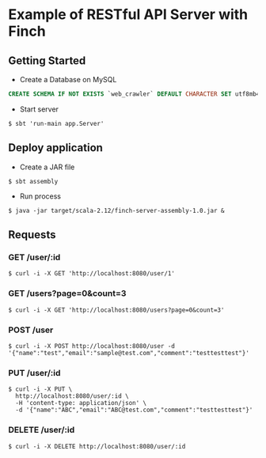 # Example of RESTful API Server with Finch
## Getting Started

* Create a Database on MySQL

```sql                                             
CREATE SCHEMA IF NOT EXISTS `web_crawler` DEFAULT CHARACTER SET utf8mb4 COLLATE utf8mb4_unicode_ci;
```

* Start server

``` 
$ sbt 'run-main app.Server'
```
    
## Deploy application
* Create a JAR file

```
$ sbt assembly

```

* Run process

```
$ java -jar target/scala-2.12/finch-server-assembly-1.0.jar &
```    

## Requests     

### GET /user/:id

```
$ curl -i -X GET 'http://localhost:8080/user/1'
```

### GET /users?page=0&count=3

```
$ curl -i -X GET 'http://localhost:8080/users?page=0&count=3'
```

### POST /user

```
$ curl -i -X POST http://localhost:8080/user -d '{"name":"test","email":"sample@test.com","comment":"testtesttest"}'
```

### PUT /user/:id

```
$ curl -i -X PUT \
  http://localhost:8080/user/:id \
  -H 'content-type: application/json' \
  -d '{"name":"ABC","email":"ABC@test.com","comment":"testtesttest"}'
```

### DELETE /user/:id

```
$ curl -i -X DELETE http://localhost:8080/user/:id
```
